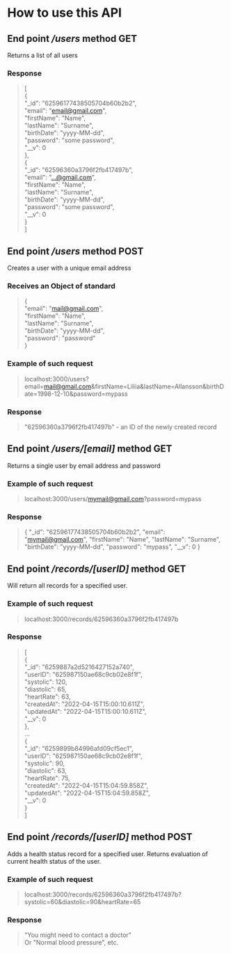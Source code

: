 # How to use this API <br>

## End point */users* method GET<br>

Returns a list of all users<br>

### Response<br>
>[<br>
>    {<br>
>        "_id": "62596177438505704b60b2b2",<br>
>        "email": "email@gmail.com",<br>
>        "firstName": "Name",<br>
>        "lastName": "Surname",<br>
>        "birthDate": "yyyy-MM-dd",<br>
>        "password": "some password",<br>
>        "__v": 0<br>
>    },<br>
>    {<br>
>        "_id": "62596360a3796f2fb417497b",<br>
>        "email": "...@gmail.com",<br>
>        "firstName": "Name",<br>
>        "lastName": "Surname",<br>
>        "birthDate": "yyyy-MM-dd",<br>
>        "password": "some password",<br>
>        "__v": 0<br>
>    }<br>
>]<br>

## End point */users* method POST<br>

Creates a user with a unique email address<br>

### Receives an Object of standard<br>

>    {<br>
>        "email": "mail@gmail.com",<br>
>        "firstName": "Name",<br>
>        "lastName": "Surname",<br>
>        "birthDate": "yyyy-MM-dd",<br>
>        "password": "password"<br>
>    }<br>

### Example of such request<br>
>localhost:3000/users?email=mail@gmail.com&firstName=Liliia&lastName=Allansson&birthDate=1998-12-10&password=mypass <br>

### Response<br>
>"62596360a3796f2fb417497b"   - an ID of the newly created record<br>


## End point */users/[email]* method GET<br>

Returns a single user by email address and password<br>

### Example of such request<br>

>localhost:3000/users/mymail@gmail.com?password=mypass<br>

### Response<br>
>{
>    "_id": "62596177438505704b60b2b2",
>    "email": "mymail@gmail.com",
>    "firstName": "Name",
>    "lastName": "Surname",
>    "birthDate": "yyyy-MM-dd",
>    "password": "mypass",
>    "__v": 0
>}

## End point */records/[userID]* method GET<br>

Will return all records for a specified user.<br>

### Example of such request<br>

>localhost:3000/records/62596360a3796f2fb417497b<br>

### Response<br>
>[<br>
>    {<br>
>        "_id": "6259887a2d5216427152a740",<br>
>        "userID": "625987150ae68c9cb02e8f1f",<br>
>        "systolic": 120,<br>
>        "diastolic": 65,<br>
>        "heartRate": 63,<br>
>        "createdAt": "2022-04-15T15:00:10.611Z",<br>
>        "updatedAt": "2022-04-15T15:00:10.611Z",<br>
>        "__v": 0<br>
>    },<br>
>   ...<br>
>    {<br>
>        "_id": "6259899b84996afd09cf5ec1",<br>
>        "userID": "625987150ae68c9cb02e8f1f",<br>
>        "systolic": 90,<br>
>        "diastolic": 63,<br>
>        "heartRate": 75,<br>
>        "createdAt": "2022-04-15T15:04:59.858Z",<br>
>        "updatedAt": "2022-04-15T15:04:59.858Z",<br>
>        "__v": 0<br>
>    }<br>
>]<br>

## End point */records/[userID]* method POST<br>

Adds a health status record for a specified user. Returns evaluation of current health status of the user.<br>

### Example of such request<br>

>localhost:3000/records/62596360a3796f2fb417497b?systolic=60&diastolic=90&heartRate=65<br>

### Response<br>
>"You might need to contact a doctor" <br>
>Or "Normal blood pressure", etc.<br>